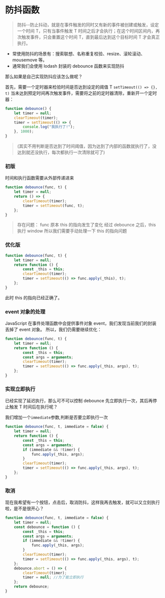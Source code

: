 # 防抖函数

> 防抖--防止抖动，就是在事件触发的同时又有新的事件被创建或触发，设定一个时间 T，只有当事件触发 T 时间之后才会执行；在这个时间区间内，再次触发事件，只会重置这个时间 T，直到最后达到这个目标时间 T 才会真正执行。

-   常使用防抖的场景有：搜索联想、名称重复校验、resize、滚轮滚动、mousemove 等。
-   通常我们会使用 lodash 封装的 debounce 函数来实现防抖

那么如果是自己实现防抖应该怎么做呢？

首先，需要一个定时器来检验时间是否达到设定的阈值 T
`setTimeout(() => {}, t)`
当未达到预定时间再次触发事件，需要将之前的定时器清除，重新开一个定时器：

```js
function debounce() {
    let timer = null;
    clearTimeout(timer);
    timer = setTimeout(() => {
        console.log("我执行了!");
    }, 1000);
}
```

> (其实不用判断是否达到了时间阈值，因为达到了内部的函数就执行了，没达到就还没执行，每次都执行一次清除就可了)

### 初版

时间和执行函数需要从外部传递进来

```js
function debounce(func, t) {
    let timer = null;
    return () => {
        clearTimeout(timer);
        timer = setTimeout(func, t);
    };
}
```

> 存在问题： func 原本 this 的指向发生了变化
> 经过 debounce 之后，this 执行 window
> 所以我们需要手动处理一下 this 的指向问题

### 优化版

```js
function debounce(func, t) {
    let timer = null;
    return function () {
        const _this = this;
        clearTimeout(timer);
        timer = setTimeout(() => func.apply(_this), t);
    };
}
```

此时 this 的指向已经正确了。

### event 对象的处理

JavaScript 在事件处理函数中会提供事件对象 event，我们发现当前我们的封装丢掉了 event 对象。
所以，我们仍需要继续优化：

```js
function debounce(func, t) {
    let timer = null;
    return function () {
        const _this = this;
        const args = arguments;
        clearTimeout(timer);
        timer = setTimeout(() => func.apply(_this, args), t);
    };
}
```

### 实现立即执行

已经实现了延迟执行，那么可不可以控制 debounce 先立即执行一次，其后再停止触发 T 时间后在执行呢？

我们增加一个`immediate`参数,判断是否要立即执行一次

```js
function debounce(func, t, immediate = false) {
    let timer = null;
    return function () {
        const _this = this;
        const args = arguments;
        if (immediate && !timer) {
            func.apply(_this, args);
        }
        clearTimeout(timer);
        timer = setTimeout(() => func.apply(_this, args), t);
    };
}
```

### 取消

现在我希望有一个按钮，点击后，取消防抖，这样我再去触发，就可以又立刻执行啦，是不是很开心？

```js
function debounce(func, t, immediate = false) {
    let timer = null;
    const debounce = function () {
        const _this = this;
        const args = arguments;
        if (immediate && !timer) {
            func.apply(_this, args);
        }
        clearTimeout(timer);
        timer = setTimeout(() => func.apply(_this, args), t);
    };
    debounce.abort = () => {
        clearTimeout(timer);
        timer = null; //为了能立即执行
    };
    return debounce;
}
```
